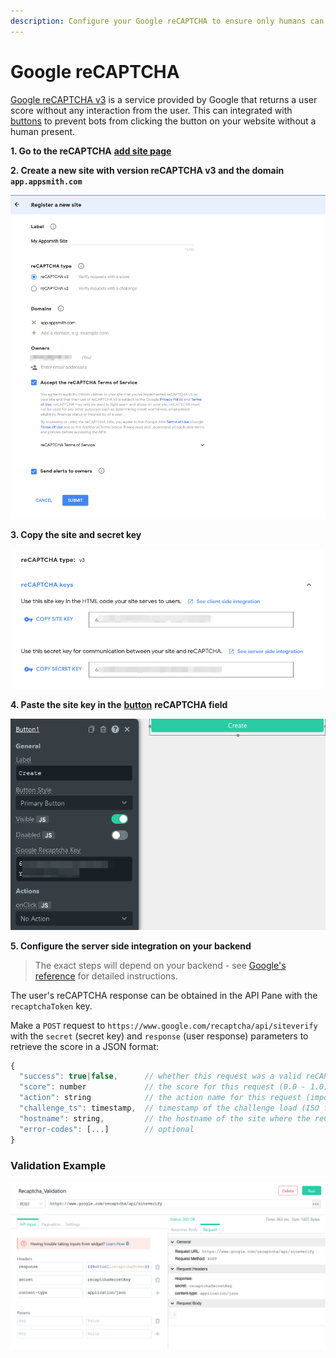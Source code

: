 ```yaml
---
description: Configure your Google reCAPTCHA to ensure only humans can submit forms and click buttons
---
```


# Google reCAPTCHA

[Google reCAPTCHA v3](https://www.google.com/recaptcha) is a service provided by Google that returns a user score without any interaction from the user. This can integrated with [buttons](../widget-reference/button.md)  to prevent bots from clicking the button on your website without a human present.

**1. Go to the reCAPTCHA** [**add site page**](https://www.google.com/recaptcha/admin/create)

**2. Create a new site with version reCAPTCHA v3 and the domain `app.appsmith.com`**

![Click to expand](../.gitbook/assets/button-recaptcha-setup.png)

**3. Copy the site and secret key**

![click to expand](../.gitbook/assets/recaptcha-keys.png)

**4. Paste the site key in the** [**button**](../widget-reference/button.md) **reCAPTCHA field**

![click to expand](../.gitbook/assets/button-recaptcha-config.png)

**5. Configure the server side integration on your backend**

> The exact steps will depend on your backend - see [Google's reference](https://developers.google.com/recaptcha/docs/verify) for detailed instructions.

The user's reCAPTCHA response can be obtained in the API Pane with the `recaptchaToken` key.

Make a `POST` request to `https://www.google.com/recaptcha/api/siteverify` with the `secret` (secret key) and `response` (user response) parameters to retrieve the score in a JSON format:

```js
{
  "success": true|false,      // whether this request was a valid reCAPTCHA token for your site
  "score": number             // the score for this request (0.0 - 1.0)
  "action": string            // the action name for this request (important to verify)
  "challenge_ts": timestamp,  // timestamp of the challenge load (ISO format yyyy-MM-dd'T'HH:mm:ssZZ)
  "hostname": string,         // the hostname of the site where the reCAPTCHA was solved
  "error-codes": [...]        // optional
}
```

### Validation Example
![click to expand](../.gitbook/assets/button-recaptcha-api.png)